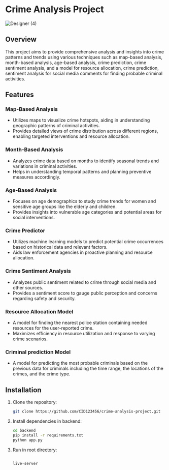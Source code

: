 # Crime Analysis Project
![Designer (4)](https://github.com/CID123456/Crime-analysis/assets/164514449/6996e438-166d-4057-99c5-bf3460bc81dd)

## Overview

This project aims to provide comprehensive analysis and insights into crime patterns and trends using various techniques such as map-based analysis, month-based analysis, age-based analysis, crime prediction, crime sentiment analysis, and a model for resource allocation, crime prediction, sentiment analysis for social media comments for finding probable criminal activities.

## Features

### Map-Based Analysis

- Utilizes maps to visualize crime hotspots, aiding in understanding geographic patterns of criminal activities.
- Provides detailed views of crime distribution across different regions, enabling targeted interventions and resource allocation.

### Month-Based Analysis

- Analyzes crime data based on months to identify seasonal trends and variations in criminal activities.
- Helps in understanding temporal patterns and planning preventive measures accordingly.

### Age-Based Analysis

- Focuses on age demographics to study crime trends for women and sensitive age groups like the elderly and children.
- Provides insights into vulnerable age categories and potential areas for social interventions.

### Crime Predictor

- Utilizes machine learning models to predict potential crime occurrences based on historical data and relevant factors.
- Aids law enforcement agencies in proactive planning and resource allocation.

### Crime Sentiment Analysis

- Analyzes public sentiment related to crime through social media and other sources.
- Provides a sentiment score to gauge public perception and concerns regarding safety and security.

### Resource Allocation Model

- A model for finding the nearest police station containing needed resources for the user-reported crime.
- Maximizes efficiency in resource utilization and response to varying crime scenarios.

### Criminal prediction Model

- A model for predicting the most probable criminals based on the previous data for criminals including the time range, the locations of the crimes, and the crime type.


## Installation

1. Clone the repository:

   ```bash
   git clone https://github.com/CID123456/crime-analysis-project.git

2. Install dependencies in backend:

   ```bash
   cd backend
   pip install -r requirements.txt
   python app.py

3. Run in root directory:

    ```bash
    
    live-server
